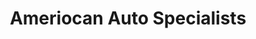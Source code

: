 ---
title: "Ameriocan Auto Specialists"
url: /berlin/ameriocan-auto-specialists/
shop: car repair
---
